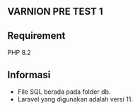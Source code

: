 ## VARNION PRE TEST 1

## Requirement

PHP 8.2

## Informasi

-   File SQL berada pada folder db.
-   Laravel yang digunakan adalah versi 11.
